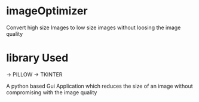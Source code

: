 # imageOptimizer
Convert high size Images to low size images without loosing the image quality

# library Used
-> PILLOW
-> TKINTER

A python based Gui Application which reduces the size of an image without compromising with the image quality
